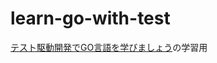 # learn-go-with-test

[テスト駆動開発でGO言語を学びましょう](https://andmorefine.gitbook.io/learn-go-with-tests/)の学習用
